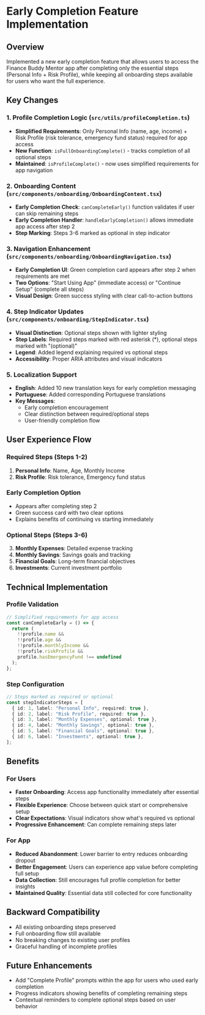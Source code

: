 # Early Completion Feature Implementation

## Overview
Implemented a new early completion feature that allows users to access the Finance Buddy Mentor app after completing only the essential steps (Personal Info + Risk Profile), while keeping all onboarding steps available for users who want the full experience.

## Key Changes

### 1. Profile Completion Logic (`src/utils/profileCompletion.ts`)
- **Simplified Requirements**: Only Personal Info (name, age, income) + Risk Profile (risk tolerance, emergency fund status) required for app access
- **New Function**: `isFullOnboardingComplete()` - tracks completion of all optional steps
- **Maintained**: `isProfileComplete()` - now uses simplified requirements for app navigation

### 2. Onboarding Content (`src/components/onboarding/OnboardingContent.tsx`)
- **Early Completion Check**: `canCompleteEarly()` function validates if user can skip remaining steps
- **Early Completion Handler**: `handleEarlyCompletion()` allows immediate app access after step 2
- **Step Marking**: Steps 3-6 marked as optional in step indicator

### 3. Navigation Enhancement (`src/components/onboarding/OnboardingNavigation.tsx`)
- **Early Completion UI**: Green completion card appears after step 2 when requirements are met
- **Two Options**: "Start Using App" (immediate access) or "Continue Setup" (complete all steps)
- **Visual Design**: Green success styling with clear call-to-action buttons

### 4. Step Indicator Updates (`src/components/onboarding/StepIndicator.tsx`)
- **Visual Distinction**: Optional steps shown with lighter styling
- **Step Labels**: Required steps marked with red asterisk (*), optional steps marked with "(optional)"
- **Legend**: Added legend explaining required vs optional steps
- **Accessibility**: Proper ARIA attributes and visual indicators

### 5. Localization Support
- **English**: Added 10 new translation keys for early completion messaging
- **Portuguese**: Added corresponding Portuguese translations
- **Key Messages**: 
  - Early completion encouragement
  - Clear distinction between required/optional steps
  - User-friendly completion flow

## User Experience Flow

### Required Steps (Steps 1-2)
1. **Personal Info**: Name, Age, Monthly Income
2. **Risk Profile**: Risk tolerance, Emergency fund status

### Early Completion Option
- Appears after completing step 2
- Green success card with two clear options
- Explains benefits of continuing vs starting immediately

### Optional Steps (Steps 3-6)
3. **Monthly Expenses**: Detailed expense tracking
4. **Monthly Savings**: Savings goals and tracking
5. **Financial Goals**: Long-term financial objectives
6. **Investments**: Current investment portfolio

## Technical Implementation

### Profile Validation
```typescript
// Simplified requirements for app access
const canCompleteEarly = () => {
  return (
    !!profile.name &&
    !!profile.age &&
    !!profile.monthlyIncome &&
    !!profile.riskProfile &&
    profile.hasEmergencyFund !== undefined
  );
};
```

### Step Configuration
```typescript
// Steps marked as required or optional
const stepIndicatorSteps = [
  { id: 1, label: "Personal Info", required: true },
  { id: 2, label: "Risk Profile", required: true },
  { id: 3, label: "Monthly Expenses", optional: true },
  { id: 4, label: "Monthly Savings", optional: true },
  { id: 5, label: "Financial Goals", optional: true },
  { id: 6, label: "Investments", optional: true },
];
```

## Benefits

### For Users
- **Faster Onboarding**: Access app functionality immediately after essential steps
- **Flexible Experience**: Choose between quick start or comprehensive setup
- **Clear Expectations**: Visual indicators show what's required vs optional
- **Progressive Enhancement**: Can complete remaining steps later

### For App
- **Reduced Abandonment**: Lower barrier to entry reduces onboarding dropout
- **Better Engagement**: Users can experience app value before completing full setup
- **Data Collection**: Still encourages full profile completion for better insights
- **Maintained Quality**: Essential data still collected for core functionality

## Backward Compatibility
- All existing onboarding steps preserved
- Full onboarding flow still available
- No breaking changes to existing user profiles
- Graceful handling of incomplete profiles

## Future Enhancements
- Add "Complete Profile" prompts within the app for users who used early completion
- Progress indicators showing benefits of completing remaining steps
- Contextual reminders to complete optional steps based on user behavior 